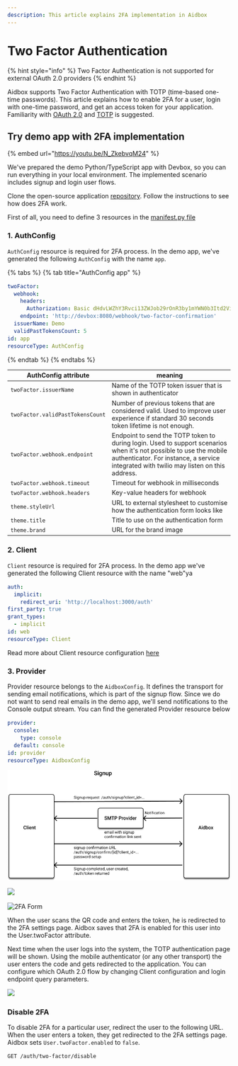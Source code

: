 ```yaml
---
description: This article explains 2FA implementation in Aidbox
---
```


# Two Factor Authentication

{% hint style="info" %}
Two Factor Authentication is not supported for external OAuth 2.0 providers
{% endhint %}

Aidbox supports Two Factor Authentication with TOTP (time-based one-time passwords). This article explains how to enable 2FA for a user, login with one-time password, and get an access token for your application. Familiarity with [OAuth 2.0](https://tools.ietf.org/html/rfc6749) and [TOTP](https://tools.ietf.org/html/rfc6238) is suggested.

## Try demo app with 2FA implementation

{% embed url="https://youtu.be/N_ZkebvqM24" %}

We've prepared the demo Python/TypeScript app with Devbox, so you can run everything in your local environment. The implemented scenario includes signup and login user flows.

Clone the open-source application [repository](https://github.com/Aidbox/two-factor-auth-template). Follow the instructions to see how does 2FA work.

First of all, you need to define 3 resources in the [manifest.py file](https://github.com/Aidbox/two-factor-auth-template/blob/58a951dd21778488ec00eb7b6ca085f40bd829d6/backend/app/manifest.py)

### 1. AuthConfig

`AuthConfig` resource is required for 2FA process. In the demo app, we've generated the following `AuthConfig` with the name `app`.

{% tabs %}
{% tab title="AuthConfig app" %}
```yaml
twoFactor:
  webhook:
    headers:
      Authorization: Basic dHdvLWZhY3Rvci13ZWJob29rOnR3by1mYWN0b3Itd2ViaG9vaw==
    endpoint: 'http://devbox:8080/webhook/two-factor-confirmation'
  issuerName: Demo
  validPastTokensCount: 5
id: app
resourceType: AuthConfig
```
{% endtab %}
{% endtabs %}

| AuthConfig attribute             | meaning                                                                                                                                                                                                       |
| -------------------------------- | ------------------------------------------------------------------------------------------------------------------------------------------------------------------------------------------------------------- |
| `twoFactor.issuerName`           | Name of the TOTP token issuer that is shown in authenticator                                                                                                                                                  |
| `twoFactor.validPastTokensCount` | Number of previous tokens that are considered valid. Used to improve user experience if standard 30 seconds token lifetime is not enough.                                                                     |
| `twoFactor.webhook.endpoint`     | Endpoint to send the TOTP token to during login. Used to support scenarios when it's not possible to use the mobile authenticator. For instance, a service integrated with twilio may listen on this address. |
| `twoFactor.webhook.timeout`      | Timeout for webhook in milliseconds                                                                                                                                                                           |
| `twoFactor.webhook.headers`      | Key-value headers for webhook                                                                                                                                                                                 |
| `theme.styleUrl`                 | URL to external stylesheet to customise how the authentication form looks like                                                                                                                                |
| `theme.title`                    | Title to use on the authentication form                                                                                                                                                                       |
| `theme.brand`                    | URL for the brand image                                                                                                                                                                                       |

### 2. Client

`Client` resource is required for 2FA process. In the demo app we've generated the following Client resource with the name "web"ya

```yaml
auth:
  implicit:
    redirect_uri: 'http://localhost:3000/auth'
first_party: true
grant_types:
  - implicit
id: web
resourceType: Client
```

Read more about Client resource configuration [here](https://app.gitbook.com/@aidbox/s/project/~/drafts/-MVyOIaYZI6lD2jaf35C/auth/implicit)

### 3. Provider

Provider resource belongs to the `AidboxConfig`. It defines the transport for sending email notifications, which is part of the signup flow. Since we do not want to send real emails in the demo app, we'll send notifications to the Console output stream. You can find the generated Provider resource below

```yaml
provider:
  console:
    type: console
  default: console
id: provider
resourceType: AidboxConfig
```

![](../../../.gitbook/assets/group-4-1-.png)

![](../../../.gitbook/assets/group-6.png)

![2FA Form](../../../.gitbook/assets/2fa-form.png)

When the user scans the QR code and enters the token, he is redirected to the 2FA settings page. Aidbox saves that 2FA is enabled for this user into the User.twoFactor attribute.

Next time when the user logs into the system, the TOTP authentication page will be shown. Using the mobile authenticator (or any other transport) the user enters the code and gets redirected to the application. You can configure which OAuth 2.0 flow by changing Client configuration and login endpoint query parameters.

![](../../../.gitbook/assets/group-7.png)

### Disable 2FA

To disable 2FA for a particular user, redirect the user to the following URL. When the user enters a token, they get redirected to the 2FA settings page. Aidbox sets `User.twoFactor.enabled` to `false`.

```
GET /auth/two-factor/disable
```
